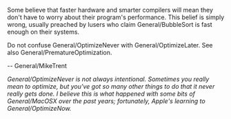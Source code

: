 Some believe that faster hardware and smarter compilers will mean they don't have to worry about their program's performance. This belief is simply wrong, usually preached by lusers who claim General/BubbleSort is fast enough on their systems. 

Do not confuse General/OptimizeNever with General/OptimizeLater. See also General/PrematureOptimization.

-- General/MikeTrent

*General/OptimizeNever is not always intentional. Sometimes you really mean to optimize, but you've got so many other things to do that it never really gets done. I believe this is what happened with some bits of General/MacOSX over the past years; fortunately, Apple's learning to General/OptimizeNow.*